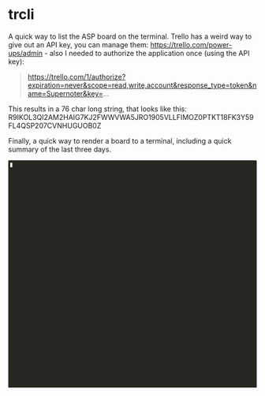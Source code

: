 # trcli

A quick way to list the ASP board on the terminal. Trello has a weird way to
give out an API key, you can manage them: https://trello.com/power-ups/admin -
also I needed to authorize the application once (using the API key):

> https://trello.com/1/authorize?expiration=never&scope=read,write,account&response_type=token&name=Supernoter&key=...

This results in a 76 char long string, that looks like this:
R9IKOL3QI2AM2HAIG7KJ2FWWVWA5JRO1905VLLFIMOZ0PTKT18FK3Y59FL4QSP207CVNHUGUOB0Z

Finally, a quick way to render a board to a terminal, including a quick summary
of the last three days.

![](../../static/trcli-demo.gif)


